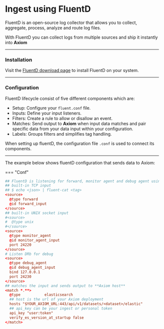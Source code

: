 <div class="axi-header">
  <h1>Ingest using FluentD</h1>
</div>

FluentD is an open-source log collector that allows you to collect, aggregate, process, analyze and route log files. 

With FluentD you can collect logs from multiple sources and ship it instantly into **Axiom**

---

### Installation

Visit the [FluentD download page](https://www.fluentd.org/download) to install FluentD on your system.  

---
### Configuration

FluentD lifecycle consist of five different components which are:

- Setup: Configure your `fluent.conf` file. 
- Inputs: Define your input listeners. 
- Filters: Create a rule to allow or disallow an event. 
- Matches: Send output to **Axiom** when input data matches and pair specific data from your data input within your configuration. 
- Labels:  Groups filters and simplifies tag handling. 

When setting up fluentD, the configuration file `.conf` is used to connect its components. 

---

The example below shows fluentD configuration that sends data to Axiom:

=== "Conf"

```conf
## FluentD is listening for forward, monitor agent and debug agent using the source element. 
## built-in TCP input
## $ echo <json> | fluent-cat <tag>
<source>
  @type forward
  @id forward_input
</source>
## built-in UNIX socket input
#<source>
#  @type unix
#</source>
<source>
  @type monitor_agent
  @id monitor_agent_input
  port 24220
</source>
# Listen DRb for debug
<source>
  @type debug_agent
  @id debug_agent_input
  bind 127.0.0.1
  port 24230
</source>
## matches the input and sends output to **Axiom host**
<match *.**>
  @type           elasticsearch
  ## host is the url of your Axiom deployment
  hosts "$YOUR_AXIOM_URL:443/api/v1/datasets/<dataset>/elastic"
  ## api_key can be your ingest or personal token
  api_key "user:token"
  verify_es_version_at_startup false
</match>
```